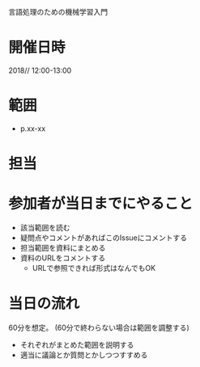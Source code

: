 言語処理のための機械学習入門

# 開催日時
2018// 12:00-13:00

# 範囲
* p.xx-xx

# 担当


# 参加者が当日までにやること
* 該当範囲を読む
* 疑問点やコメントがあればこのIssueにコメントする
* 担当範囲を資料にまとめる
* 資料のURLをコメントする
  * URLで参照できれば形式はなんでもOK

# 当日の流れ
60分を想定。
(60分で終わらない場合は範囲を調整する)

* それぞれがまとめた範囲を説明する
* 適当に議論とか質問とかしつつすすめる
